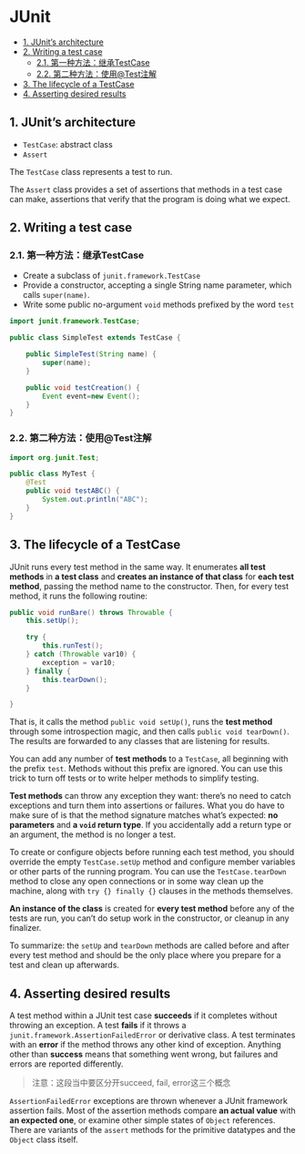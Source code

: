 # JUnit

<!-- TOC -->

- [1. JUnit’s architecture](#1-junits-architecture)
- [2. Writing a test case](#2-writing-a-test-case)
  - [2.1. 第一种方法：继承TestCase](#21-%e7%ac%ac%e4%b8%80%e7%a7%8d%e6%96%b9%e6%b3%95%e7%bb%a7%e6%89%bftestcase)
  - [2.2. 第二种方法：使用@Test注解](#22-%e7%ac%ac%e4%ba%8c%e7%a7%8d%e6%96%b9%e6%b3%95%e4%bd%bf%e7%94%a8test%e6%b3%a8%e8%a7%a3)
- [3. The lifecycle of a TestCase](#3-the-lifecycle-of-a-testcase)
- [4. Asserting desired results](#4-asserting-desired-results)

<!-- /TOC -->

## 1. JUnit’s architecture

- `TestCase`: abstract class
- `Assert`

The `TestCase` class represents a test to run.

The `Assert` class provides a set of assertions that methods in a test case can make, assertions that verify that the program is doing what we expect.

## 2. Writing a test case

### 2.1. 第一种方法：继承TestCase

- Create a subclass of `junit.framework.TestCase`
- Provide a constructor, accepting a single String name parameter, which calls `super(name)`.
- Write some public no-argument `void` methods prefixed by the word `test`

```java
import junit.framework.TestCase;

public class SimpleTest extends TestCase {

    public SimpleTest(String name) {
        super(name);
    }

    public void testCreation() {
        Event event=new Event();
    }
}
```

### 2.2. 第二种方法：使用@Test注解

```java
import org.junit.Test;

public class MyTest {
    @Test
    public void testABC() {
        System.out.println("ABC");
    }
}
```

## 3. The lifecycle of a TestCase

JUnit runs every test method in the same way. It enumerates **all test methods** in **a test class** and **creates an instance of that class** for **each test method**, passing the method name to the constructor. Then, for every test method, it runs the following routine:

```java
public void runBare() throws Throwable {
    this.setUp();

    try {
        this.runTest();
    } catch (Throwable var10) {
        exception = var10;
    } finally {
        this.tearDown();
    }

}
```

That is, it calls the method `public void setUp()`, runs the **test method** through some introspection magic, and then calls `public void tearDown()`. The results are forwarded to any classes that are listening for results.

You can add any number of **test methods** to a `TestCase`, all beginning with the prefix `test`. Methods without this prefix are ignored. You can use this trick to turn off tests or to write helper methods to simplify testing.

**Test methods** can throw any exception they want: there’s no need to catch exceptions and turn them into assertions or failures. What you do have to make sure of is that the method signature matches what’s expected: **no parameters** and **a `void` return type**. If you accidentally add a return type or an argument, the method is no longer a test.

To create or configure objects before running each test method, you should override the empty `TestCase.setUp` method and configure member variables or other parts of the running program. You can use the `TestCase.tearDown` method to close any open connections or in some way clean up the machine, along with `try {} finally {}` clauses in the methods themselves.

**An instance of the class** is created for **every test method** before any of the tests are run, you can’t do setup work in the constructor, or cleanup in any finalizer.

To summarize: the `setUp` and `tearDown` methods are called before and after every test method and should be the only place where you prepare for a test and clean up afterwards.

## 4. Asserting desired results

A test method within a JUnit test case **succeeds** if it completes without throwing an exception. A test **fails** if it throws a `junit.framework.AssertionFailedError` or derivative class. A test terminates with an **error** if the method throws any other kind of exception. Anything other than **success** means that something went wrong, but failures and errors are reported differently.

> 注意：这段当中要区分开succeed, fail, error这三个概念

`AssertionFailedError` exceptions are thrown whenever a JUnit framework assertion fails. Most of the assertion methods compare **an actual value** with **an expected one**, or examine other simple states of `Object` references. There are variants of the `assert` methods for the primitive datatypes and the `Object` class itself.
